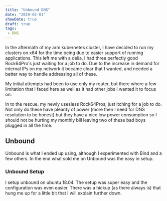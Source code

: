 ```yaml
---
title: "Unbound DNS"
date: "2019-02-01"
showDate: true
draft: true
tags: 
 - DNS
---
```


In the aftermath of my arm kubernetes cluster, I have decided to run my clusters on x64 for the time being due to easier support of running applications. This left me with a delia, I had three perfectly good Rock64Pro's just waiting for a job to do. Due to the increase in demand for internal IPs on my network it became clear that I wanted, and needed a better way to handle addressing all of these.

My initial attempts had been to use only my router, but there where a few limitation that I faced here as well as it had other jobs I wanted it to focus on.

In to the rescue, my newly usesless Rock64Pros, just itching for a job to do. Not only do these have pleanty of power (more then I need for DNS resolution to be honest) but they have a nice low power consumption so I should not be hurting my monthly bill leaving two of these bad boys plugged in all the time.

## Unbound
Unbound is what I ended up using, although I experimented with Bind and a few others. In the end what sold me on Unbound was the easy in setup.

### Unbound Setup
I setup unbound on ubuntu 18.04. The setup was super easy and the configuration was even easier. There was a hickup (as there always is) that hung me up for a little bit that I will explain further down. 


